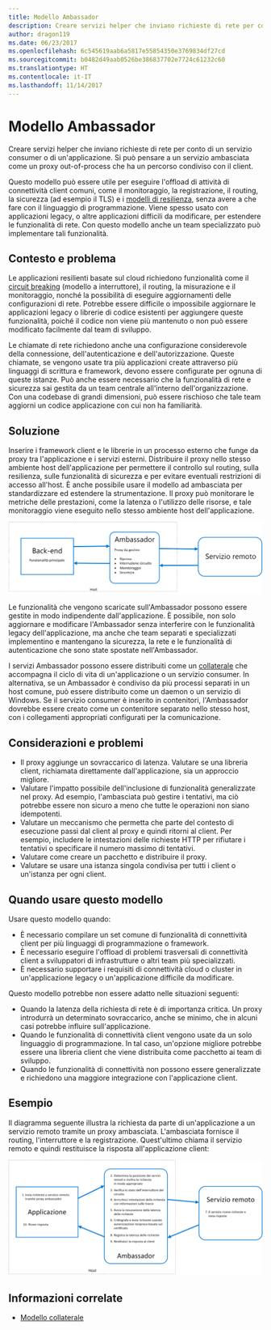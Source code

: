 ```yaml
---
title: Modello Ambassador
description: Creare servizi helper che inviano richieste di rete per conto di un servizio consumer o di un'applicazione.
author: dragon119
ms.date: 06/23/2017
ms.openlocfilehash: 6c545619aab6a5817e55854350e3769834df27cd
ms.sourcegitcommit: b0482d49aab0526be386837702e7724c61232c60
ms.translationtype: HT
ms.contentlocale: it-IT
ms.lasthandoff: 11/14/2017
---
```

# <a name="ambassador-pattern"></a>Modello Ambassador

Creare servizi helper che inviano richieste di rete per conto di un servizio consumer o di un'applicazione. Si può pensare a un servizio ambasciata come un proxy out-of-process che ha un percorso condiviso con il client.

Questo modello può essere utile per eseguire l'offload di attività di connettività client comuni, come il monitoraggio, la registrazione, il routing, la sicurezza (ad esempio il TLS) e i [modelli di resilienza][resiliency-patterns], senza avere a che fare con il linguaggio di programmazione. Viene spesso usato con applicazioni legacy, o altre applicazioni difficili da modificare, per estendere le funzionalità di rete. Con questo modello anche un team specializzato può implementare tali funzionalità.

## <a name="context-and-problem"></a>Contesto e problema

Le applicazioni resilienti basate sul cloud richiedono funzionalità come il [circuit breaking][circuit-breaker] (modello a interruttore), il routing, la misurazione e il monitoraggio, nonché la possibilità di eseguire aggiornamenti delle configurazioni di rete. Potrebbe essere difficile o impossibile aggiornare le applicazioni legacy o librerie di codice esistenti per aggiungere queste funzionalità, poiché il codice non viene più mantenuto o non può essere modificato facilmente dal team di sviluppo.

Le chiamate di rete richiedono anche una configurazione considerevole della connessione, dell'autenticazione e dell'autorizzazione. Queste chiamate, se vengono usate tra più applicazioni create attraverso più linguaggi di scrittura e framework, devono essere configurate per ognuna di queste istanze. Può anche essere necessario che la funzionalità di rete e sicurezza sai gestita da un team centrale all'interno dell'organizzazione. Con una codebase di grandi dimensioni, può essere rischioso che tale team aggiorni un codice applicazione con cui non ha familiarità.

## <a name="solution"></a>Soluzione

Inserire i framework client e le librerie in un processo esterno che funge da proxy tra l'applicazione e i servizi esterni. Distribuire il proxy nello stesso ambiente host dell'applicazione per permettere il controllo sul routing, sulla resilienza, sulle funzionalità di sicurezza e per evitare eventuali restrizioni di accesso all'host. È anche possibile usare il modello ad ambasciata per standardizzare ed estendere la strumentazione. Il proxy può monitorare le metriche delle prestazioni, come la latenza o l'utilizzo delle risorse, e tale monitoraggio viene eseguito nello stesso ambiente host dell'applicazione.

![](./_images/ambassador.png)

Le funzionalità che vengono scaricate sull'Ambassador possono essere gestite in modo indipendente dall'applicazione. È possibile, non solo aggiornare e modificare l'Ambassador senza interferire con le funzionalità legacy dell'applicazione, ma anche che team separati e specializzati implementino e mantengano la sicurezza, la rete e le funzionalità di autenticazione che sono state spostate nell'Ambassador.

I servizi Ambassador possono essere distribuiti come un [collaterale][sidecar] che accompagna il ciclo di vita di un'applicazione o un servizio consumer. In alternativa, se un Ambassador è condiviso da più processi separati in un host comune, può essere distribuito come un daemon o un servizio di Windows. Se il servizio consumer è inserito in contenitori, l'Ambassador dovrebbe essere creato come un contenitore separato nello stesso host, con i collegamenti appropriati configurati per la comunicazione.

## <a name="issues-and-considerations"></a>Considerazioni e problemi

- Il proxy aggiunge un sovraccarico di latenza. Valutare se una libreria client, richiamata direttamente dall'applicazione, sia un approccio migliore.
- Valutare l'impatto possibile dell'inclusione di funzionalità generalizzate nel proxy. Ad esempio, l'ambasciata può gestire i tentativi, ma ciò potrebbe essere non sicuro a meno che tutte le operazioni non siano idempotenti.
- Valutare un meccanismo che permetta che parte del contesto di esecuzione passi dal client al proxy e quindi ritorni al client. Per esempio, includere le intestazioni delle richieste HTTP per rifiutare i tentativi o specificare il numero massimo di tentativi.
- Valutare come creare un pacchetto e distribuire il proxy.
- Valutare se usare una istanza singola condivisa per tutti i client o un'istanza per ogni client.

## <a name="when-to-use-this-pattern"></a>Quando usare questo modello

Usare questo modello quando:

- È necessario compilare un set comune di funzionalità di connettività client per più linguaggi di programmazione o framework.
- È necessario eseguire l'offload di problemi trasversali di connettività client a sviluppatori di infrastrutture o altri team più specializzati.
- È necessario supportare i requisiti di connettività cloud o cluster in un'applicazione legacy o un'applicazione difficile da modificare.

Questo modello potrebbe non essere adatto nelle situazioni seguenti:

- Quando la latenza della richiesta di rete è di importanza critica. Un proxy introdurrà un determinato sovraccarico, anche se minimo, che in alcuni casi potrebbe influire sull'applicazione.
- Quando le funzionalità di connettività client vengono usate da un solo linguaggio di programmazione. In tal caso, un'opzione migliore potrebbe essere una libreria client che viene distribuita come pacchetto ai team di sviluppo.
- Quando le funzionalità di connettività non possono essere generalizzate e richiedono una maggiore integrazione con l'applicazione client.

## <a name="example"></a>Esempio

Il diagramma seguente illustra la richiesta da parte di un'applicazione a un servizio remoto tramite un proxy ambasciata. L'ambasciata fornisce il routing, l'interruttore e la registrazione. Quest'ultimo chiama il servizio remoto e quindi restituisce la risposta all'applicazione client:

![](./_images/ambassador-example.png) 

## <a name="related-guidance"></a>Informazioni correlate

- [Modello collaterale](./sidecar.md)

<!-- links -->

[circuit-breaker]: ./circuit-breaker.md
[resiliency-patterns]: ./category/resiliency.md
[sidecar]: ./sidecar.md
